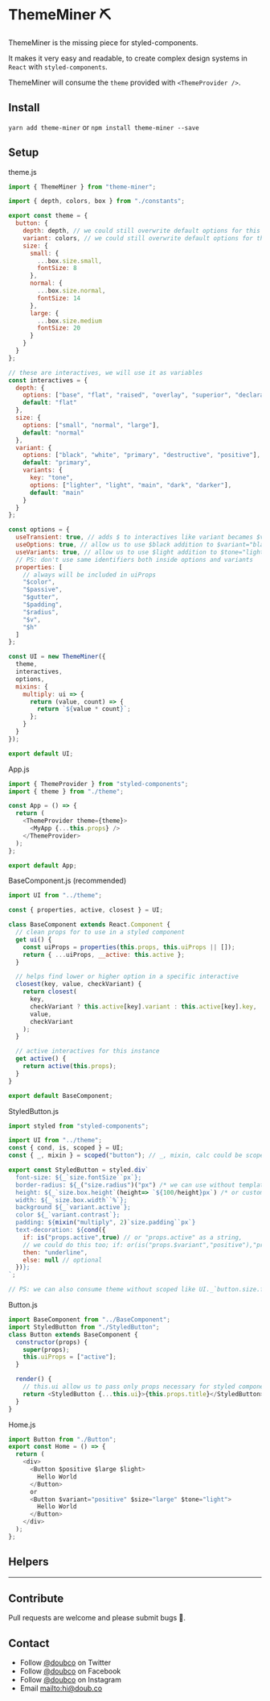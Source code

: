 # ThemeMiner ⛏

ThemeMiner is the missing piece for styled-components.

It makes it very easy and readable, to create complex design systems in `React` with `styled-components`.

ThemeMiner will consume the `theme` provided with `<ThemeProvider />`.

## Install

`yarn add theme-miner` or `npm install theme-miner --save`

## Setup

theme.js

```js
import { ThemeMiner } from "theme-miner";

import { depth, colors, box } from "./constants";

export const theme = {
  button: {
    depth: depth, // we could still overwrite default options for this scope only.
    variant: colors, // we could still overwrite default options for this scope only.
    size: {
      small: {
        ...box.size.small,
        fontSize: 8
      },
      normal: {
        ...box.size.normal,
        fontSize: 14
      },
      large: {
        ...box.size.medium
        fontSize: 20
      }
    }
  }
};

// these are interactives, we will use it as variables
const interactives = {
  depth: {
    options: ["base", "flat", "raised", "overlay", "superior", "declaration"],
    default: "flat"
  },
  size: {
    options: ["small", "normal", "large"],
    default: "normal"
  },
  variant: {
    options: ["black", "white", "primary", "destructive", "positive"],
    default: "primary",
    variants: {
      key: "tone",
      options: ["lighter", "light", "main", "dark", "darker"],
      default: "main"
    }
  }
};

const options = {
  useTransient: true, // adds $ to interactives like variant becames $variant
  useOptions: true, // allow us to use $black addition to $variant="black"
  useVariants: true, // allow us to use $light addition to $tone="light"
  // PS: don't use same identifiers both inside options and variants
  properties: [
    // always will be included in uiProps
    "$color",
    "$passive",
    "$gutter",
    "$padding",
    "$radius",
    "$v",
    "$h"
  ]
};

const UI = new ThemeMiner({
  theme,
  interactives,
  options,
  mixins: {
    multiply: ui => {
      return (value, count) => {
        return `${value * count}`;
      };
    }
  }
});

export default UI;
```

App.js

```js
import { ThemeProvider } from "styled-components";
import { theme } from "./theme";

const App = () => {
  return (
    <ThemeProvider theme={theme}>
      <MyApp {...this.props} />
    </ThemeProvider>
  );
};

export default App;
```

BaseComponent.js (recommended)

```js
import UI from "../theme";

const { properties, active, closest } = UI;

class BaseComponent extends React.Component {
  // clean props for to use in a styled component
  get ui() {
    const uiProps = properties(this.props, this.uiProps || []);
    return { ...uiProps, __active: this.active };
  }

  // helps find lower or higher option in a specific interactive
  closest(key, value, checkVariant) {
    return closest(
      key,
      checkVariant ? this.active[key].variant : this.active[key].key,
      value,
      checkVariant
    );
  }

  // active interactives for this instance
  get active() {
    return active(this.props);
  }
}

export default BaseComponent;
```

StyledButton.js

```js
import styled from "styled-components";

import UI from "../theme";
const { cond, is, scoped } = UI;
const { _, mixin } = scoped("button"); // _, mixin, calc could be scoped

export const StyledButton = styled.div`
  font-size: ${_`size.fontSize``px`};
  border-radius: ${_("size.radius")("px") /* we can use without template literals */};
  height: ${_`size.box.height`(height=> `${100/height}px`) /* or customize the output */};
  width: ${_`size.box.width``%`};
  background ${_`variant.active`};
  color ${_`variant.contrast`};
  padding: ${mixin("multiply", 2)`size.padding``px`}
  text-decoration: ${cond({
    if: is("props.active",true) // or "props.active" as a string,
    // we could do this too; if: or(is("props.$variant","positive"),"props.active")
    then: "underline",
    else: null // optional
  })};
`;

// PS: we can also consume theme without scoped like UI._`button.size.fontSize``px`

```

Button.js

```js
import BaseComponent from "../BaseComponent";
import StyledButton from "./StyledButton";
class Button extends BaseComponent {
  constructor(props) {
    super(props);
    this.uiProps = ["active"];
  }

  render() {
    // this.ui allow us to pass only props necessary for styled component
    return <StyledButton {...this.ui}>{this.props.title}</StyledButton>;
  }
}
```

Home.js

```js
import Button from "./Button";
export const Home = () => {
  return (
    <div>
      <Button $positive $large $light>
        Hello World
      </Button>
      or
      <Button $variant="positive" $size="large" $tone="light">
        Hello World
      </Button>
    </div>
  );
};
```

## Helpers

---

## Contribute

Pull requests are welcome and please submit bugs 🐛.

## Contact

- Follow [@doubco](https://twitter.com/doubco) on Twitter
- Follow [@doubco](http://facebook.com/doubco) on Facebook
- Follow [@doubco](http://instagram.com/doubco) on Instagram
- Email <mailto:hi@doub.co>
